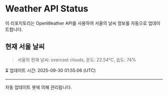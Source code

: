 
# Weather API Status

이 리포지토리는 OpenWeather API를 사용하여 서울의 날씨 정보를 자동으로 업데이트합니다.

## 현재 서울 날씨
> 서울의 현재 날씨: overcast clouds, 온도: 22.54°C, 습도: 74%

⏳ 업데이트 시간: 2025-09-30 01:55:06 (UTC)

---
자동 업데이트 봇에 의해 관리됩니다.
